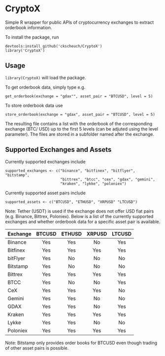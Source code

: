 # CryptoX

Simple R wrapper for public APIs of cryptocurrency exchanges to extract orderbook information.

To install the package, run

```
devtools:install_github('ckscheuch/CryptoX')
library('CryptoX')
```
## Usage

`library(CryptoX)` will load the package. 

To get orderbook data, simply type e.g.

```
get_orderbook(exchange = "gdax"", asset_pair = "BTCUSD", level = 5)
```

To store orderbook data use

```
store_orderbook(exchange = "gdax", asset_pair = "BTCUSD", level = 5)
```

The resulting file contains a list with the orderbook of the corresponding exchange (BTC/ USD) up to the first 5 levels (can be adjuted using the level parameter). The files are stored in a subfolder named after the exchange.

## Supported Exchanges and Assets

Currently supported exchanges include
```
supported_exchanges <- c("binance", "bitfinex", "bitflyer", "bitstamp",
                         "bittrex", "btcc", "cex", "gdax", "gemini",
                         "kraken", "lykke", "poloniex")
```
Currently supported asset pairs include

```
supported_assets <- c("BTCUSD", "ETHUSD", "XRPUSD" "LTCUSD")
```

Note: Tether (USDT) is used if the exchange does not offer USD fiat pairs (e.g. Binance, Bittrex, Poloniex). Below is a list of the currently supported exchanges and whether orderbook data for a specific asset pair is available.

| Exchange      | BTCUSD | ETHUSD | XRPUSD | LTCUSD |
| ------------- |:------:|:------:|:------:|:------:|
| Binance       |   Yes  |   Yes  |   No   |   Yes  |
| Bitfinex      |   Yes  |   Yes  |   Yes  |   Yes  |
| bitFlyer      |   Yes  |   No   |   No   |   No   |
| Bitstamp      |   Yes  |   No   |   No   |   No   |
| Bittrex       |   Yes  |   Yes  |   Yes  |   Yes  |
| BTCC          |   Yes  |   No   |   No   |   Yes  |
| CeX           |   Yes  |   Yes  |   Yes  |   No   |
| Gemini        |   Yes  |   Yes  |   No   |   No   |
| GDAX          |   Yes  |   Yes  |   No   |   Yes  |
| Kraken        |   Yes  |   Yes  |   Yes  |   Yes  |
| Lykke         |   Yes  |   Yes  |   No   |   No   |
| Poloniex      |   Yes  |   Yes  |   Yes  |   Yes  |

Note: Bitstamp only provides order books for BTCUSD even though trading of other asset pairs is possible.
